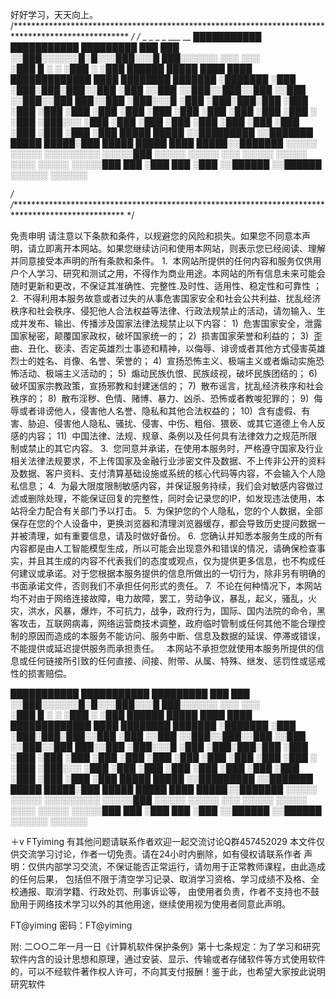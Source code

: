 好好学习，天天向上。
/************************************************************************************************** */
/*
                  _    _                    _   _              ___  __
 ███████████ ███████████  █████████              ███                   ███                     
░░███░░░░░░█░█░░░███░░░█ ███░░░░░░              ░░░                   ░░░                      
 ░███   █ ░ ░   ░███  ░ ░███ ██████  █████ ████ ████  █████████████   ████  ████████    ███████
 ░███████       ░███    ░███░███░███░░███ ░███ ░░███ ░░███░░███░░███ ░░███ ░░███░░███  ███░░███
 ░███░░░█       ░███    ░███░███░███ ░███ ░███  ░███  ░███ ░███ ░███  ░███  ░███ ░███ ░███ ░███
 ░███  ░        ░███    ░███░░░ ░███ ░███ ░███  ░███  ░███ ░███ ░███  ░███  ░███ ░███ ░███ ░███
 █████          █████   ░░█████████  ░░███████  █████ █████░███ █████ █████ ████ █████░░███████
░░░░░          ░░░░░     ░░░░░░░░░    ░░░░░███ ░░░░░ ░░░░░ ░░░ ░░░░░ ░░░░░ ░░░░ ░░░░░  ░░░░░███
                                      ███ ░███                                         ███ ░███
                                     ░░██████                                         ░░██████ 
                                      ░░░░░░                                           ░░░░░░  


*/
/************************************************************************************************** */

免责申明
请注意以下条款和条件，以规避您的风险和损失。如果您不同意本声明，请立即离开本网站。如果您继续访问和使用本网站，则表示您已经阅读、理解并同意接受本声明的所有条款和条件。
1.  本网站所提供的任何内容和服务仅供用户个人学习、研究和测试之用，不得作为商业用途。本网站的所有信息未来可能会随时更新和更改，不保证其准确性、完整性.及时性、适用性、稳定性和可靠性 ；
2.  不得利用本服务故意或者过失的从事危害国家安全和社会公共利益、扰乱经济秩序和社会秩序、侵犯他人合法权益等法律、行政法规禁止的活动，请勿输入、生成并发布、输出、传播涉及国家法律法规禁止以下内容：
1)  危害国家安全，泄露国家秘密，颠覆国家政权，破坏国家统一的；
2)  损害国家荣誉和利益的；
3)  歪曲、丑化、亵渎、否定英雄烈士事迹和精神，以侮辱、诽谤或者其他方式侵害英雄烈士的姓名、肖像、名誉、荣誉的；
4)  宣扬恐怖主义、极端主义或者煽动实施恐怖活动、极端主义活动的；
5)  煽动民族仇恨、民族歧视，破坏民族团结的；
6)  破坏国家宗教政策，宣扬邪教和封建迷信的；
7)  散布谣言，扰乱经济秩序和社会秩序的；
8)  散布淫秽、色情、赌博、暴力、凶杀、恐怖或者教唆犯罪的；
9)  侮辱或者诽谤他人，侵害他人名誉、隐私和其他合法权益的；
10)  含有虚假、有害、胁迫、侵害他人隐私、骚扰、侵害、中伤、粗俗、猥亵、或其它道德上令人反感的内容；
11)  中国法律、法规、规章、条例以及任何具有法律效力之规范所限制或禁止的其它内容。
3.  您同意并承诺，在使用本服务时，严格遵守国家及行业相关法律法规要求，不上传国家及金融行业涉密文件及数据、不上传非公开的资料及数据、客户资料、支付清算基础设施或系统的核心代码等内容，不会输入个人隐私信息；
4.  为最大限度限制敏感内容，并保证服务持续，我们会对敏感内容做过滤或删除处理，不能保证回复的完整性，同时会记录您的IP，如发现违法使用，本站将全力配合有关部门予以打击。
5.  为保护您的个人隐私，您的个人数据，全部保存在您的个人设备中，更换浏览器和清理浏览器缓存，都会导致历史提问数据一并被清理，如有重要信息，请及时做好备份。
6.  您确认并知悉本服务生成的所有内容都是由人工智能模型生成，所以可能会出现意外和错误的情况，请确保检查事实，并且其生成的内容不代表我们的态度或观点，仅为提供更多信息，也不构成任何建议或承诺。对于您根据本服务提供的信息所做出的一切行为，除非另有明确的书面承诺文件，否则我们不承担任何形式的责任。
7.  不论在何种情况下，本网站均不对由于网络连接故障，电力故障，罢工，劳动争议，暴乱，起义，骚乱，火灾，洪水，风暴，爆炸，不可抗力，战争，政府行为，国际、国内法院的命令，黑客攻击，互联网病毒，网络运营商技术调整，政府临时管制或任何其他不能合理控制的原因而造成的本服务不能访问、服务中断、信息及数据的延误、停滞或错误，不能提供或延迟提供服务而承担责任。
  本网站不承担您就使用本服务所提供的信息或任何链接所引致的任何直接、间接、附带、从属、特殊、继发、惩罚性或惩戒性的损害赔偿。










































 ███████████ ███████████  █████████              ███                   ███                     
░░███░░░░░░█░█░░░███░░░█ ███░░░░░░              ░░░                   ░░░                      
 ░███   █ ░ ░   ░███  ░ ░███ ██████  █████ ████ ████  █████████████   ████  ████████    ███████
 ░███████       ░███    ░███░███░███░░███ ░███ ░░███ ░░███░░███░░███ ░░███ ░░███░░███  ███░░███
 ░███░░░█       ░███    ░███░███░███ ░███ ░███  ░███  ░███ ░███ ░███  ░███  ░███ ░███ ░███ ░███
 ░███  ░        ░███    ░███░░░ ░███ ░███ ░███  ░███  ░███ ░███ ░███  ░███  ░███ ░███ ░███ ░███
 █████          █████   ░░█████████  ░░███████  █████ █████░███ █████ █████ ████ █████░░███████
░░░░░          ░░░░░     ░░░░░░░░░    ░░░░░███ ░░░░░ ░░░░░ ░░░ ░░░░░ ░░░░░ ░░░░ ░░░░░  ░░░░░███
                                      ███ ░███                                         ███ ░███
                                     ░░██████                                         ░░██████ 
                                      ░░░░░░                                           ░░░░░░  



＋v FTyiming 有其他问题请联系作者欢迎一起交流讨论Q群457452029
本文件仅供交流学习讨论，作者一切免责。请在24小时内删除，如有侵权请联系作者
声明：仅供内部学习交流，不保证能否正常运行，请勿用于正常教师课程，由此造成的任何后果，
包括但不限于清空学习记录、取消学习资格、学习成绩不及格、全校通报、取消学籍、行政处罚、刑事诉讼等，
由使用者负责，作者不支持也不鼓励用于网络技术学习以外的其他用途，继续使用视为使用者同意此声明。



FT@yiming
密码：FT@yiming


附: 二○○二年一月一日《计算机软件保护条例》第十七条规定：为了学习和研究软件内含的设计思想和原理，通过安装、显示、传输或者存储软件等方式使用软件的，可以不经软件著作权人许可，不向其支付报酬！鉴于此，也希望大家按此说明研究软件